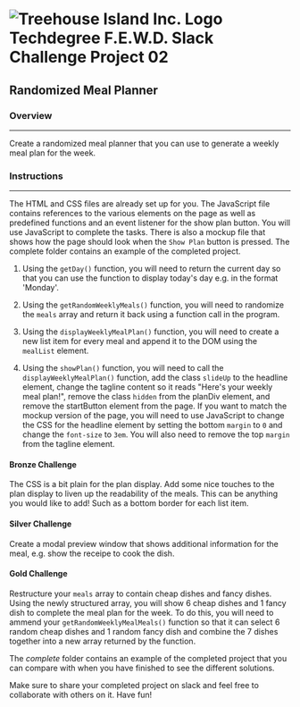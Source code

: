 
# ![Treehouse Island Inc. Logo](https://3wga6448744j404mpt11pbx4-wpengine.netdna-ssl.com/wp-content/uploads/2018/05/Treehouse-logo_Social-150x150.png "Treehouse Island Inc. Logo") Techdegree F.E.W.D. Slack Challenge Project 02

## Randomized Meal Planner

### **Overview**

---
Create a randomized meal planner that you can use to generate a weekly meal plan for the week.

### **Instructions**

---

The HTML and CSS files are already set up for you. The JavaScript file contains references to the various elements on the page as well as predefined functions and an event listener for the show plan button. You will use JavaScript to complete the tasks. There is also a mockup file that shows how the page should look when the `Show Plan` button is pressed. The complete folder contains an example of the completed project.

1. Using the `getDay()` function, you will need to return the current day so that you can use the function to display today's day e.g. in the format 'Monday'.

2. Using the `getRandomWeeklyMeals()` function, you will need to randomize the `meals` array and return it back using a function call in the program.

3. Using the `displayWeeklyMealPlan()` function, you will need to create a new list item for every meal and append it to the DOM using the `mealList` element.

4. Using the `showPlan()` function, you will need to call the `displayWeeklyMealPlan()` function, add the class `slideUp` to the headline element, change the tagline content so it reads "Here's your weekly meal plan!", remove the class `hidden` from the planDiv element, and remove the startButton element from the page. If you want to match the mockup version of the page, you will need to use JavaScript to change the CSS for the headline element by setting the bottom `margin` to `0` and change the `font-size` to `3em`. You will also need to remove the top `margin` from the tagline element.

#### Bronze Challenge

The CSS is a bit plain for the plan display. Add some nice touches to the plan display to liven up the readability of the meals. This can be anything you would like to add! Such as a bottom border for each list item.

#### Silver Challenge

Create a modal preview window that shows additional information for the meal, e.g. show the receipe to cook the dish.

#### Gold Challenge

Restructure your `meals` array to contain cheap dishes and fancy dishes. Using the newly structured array, you will show 6 cheap dishes and 1 fancy dish to complete the meal plan for the week. To do this, you will need to ammend your `getRandomWeeklyMealMeals()` function so that it can select 6 random cheap dishes and 1 random fancy dish and combine the 7 dishes together into a new array returned by the function.

The *complete* folder contains an example of the completed project that you can compare with when you have finished to see the different solutions.

Make sure to share your completed project on slack and feel free to collaborate with others on it. Have fun!